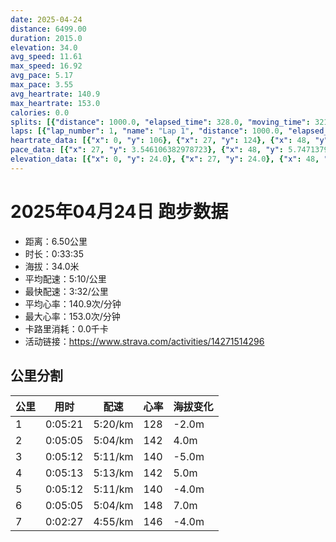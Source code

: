 ```yaml
---
date: 2025-04-24
distance: 6499.00
duration: 2015.0
elevation: 34.0
avg_speed: 11.61
max_speed: 16.92
avg_pace: 5.17
max_pace: 3.55
avg_heartrate: 140.9
max_heartrate: 153.0
calories: 0.0
splits: [{"distance": 1000.0, "elapsed_time": 328.0, "moving_time": 321.0, "average_speed": 3.12, "pace": 5.341891025641025, "average_heartrate": 128.09968847352025, "elevation_difference": -2.0, "split_number": 1}, {"distance": 1000.0, "elapsed_time": 305.0, "moving_time": 305.0, "average_speed": 3.28, "pace": 5.081310975609756, "average_heartrate": 142.4950819672131, "elevation_difference": 4.0, "split_number": 2}, {"distance": 1001.5, "elapsed_time": 312.0, "moving_time": 312.0, "average_speed": 3.21, "pace": 5.192118380062305, "average_heartrate": 140.57692307692307, "elevation_difference": -5.0, "split_number": 3}, {"distance": 998.5, "elapsed_time": 313.0, "moving_time": 313.0, "average_speed": 3.19, "pace": 5.224670846394984, "average_heartrate": 142.9808306709265, "elevation_difference": 5.0, "split_number": 4}, {"distance": 1001.0, "elapsed_time": 312.0, "moving_time": 312.0, "average_speed": 3.21, "pace": 5.192118380062305, "average_heartrate": 140.52243589743588, "elevation_difference": -4.0, "split_number": 5}, {"distance": 1001.5, "elapsed_time": 305.0, "moving_time": 305.0, "average_speed": 3.28, "pace": 5.081310975609756, "average_heartrate": 148.52131147540985, "elevation_difference": 7.0, "split_number": 6}, {"distance": 496.5, "elapsed_time": 147.0, "moving_time": 147.0, "average_speed": 3.38, "pace": 4.930976331360947, "average_heartrate": 146.1360544217687, "elevation_difference": -4.0, "split_number": 7}]
laps: [{"lap_number": 1, "name": "Lap 1", "distance": 1000.0, "elapsed_time": 327.0, "moving_time": 327.0, "average_speed": 3.06, "pace": 5.446633986928104, "average_heartrate": 127.125, "max_heartrate": 140, "start_date": "2025-04-24 19:08:32+00:00", "elevation_difference": 2.0}, {"lap_number": 2, "name": "Lap 2", "distance": 1000.0, "elapsed_time": 305.0, "moving_time": 305.0, "average_speed": 3.28, "pace": 5.081310975609756, "average_heartrate": 142.53333333333333, "max_heartrate": 151, "start_date": "2025-04-24 19:14:00+00:00", "elevation_difference": 9.0}, {"lap_number": 3, "name": "Lap 3", "distance": 1000.0, "elapsed_time": 311.0, "moving_time": 311.0, "average_speed": 3.22, "pace": 5.175993788819875, "average_heartrate": 140.5625, "max_heartrate": 144, "start_date": "2025-04-24 19:19:05+00:00", "elevation_difference": 0.0}, {"lap_number": 4, "name": "Lap 4", "distance": 1000.0, "elapsed_time": 313.0, "moving_time": 313.0, "average_speed": 3.19, "pace": 5.224670846394984, "average_heartrate": 142.66666666666666, "max_heartrate": 147, "start_date": "2025-04-24 19:24:17+00:00", "elevation_difference": 10.0}, {"lap_number": 5, "name": "Lap 5", "distance": 1000.0, "elapsed_time": 311.0, "moving_time": 311.0, "average_speed": 3.22, "pace": 5.175993788819875, "average_heartrate": 140.06666666666666, "max_heartrate": 145, "start_date": "2025-04-24 19:29:30+00:00", "elevation_difference": 0.0}, {"lap_number": 6, "name": "Lap 6", "distance": 1000.0, "elapsed_time": 304.0, "moving_time": 304.0, "average_speed": 3.29, "pace": 5.065866261398176, "average_heartrate": 148.375, "max_heartrate": 152, "start_date": "2025-04-24 19:34:42+00:00", "elevation_difference": 12.0}, {"lap_number": 7, "name": "Lap 7", "distance": 499.4, "elapsed_time": 148.0, "moving_time": 148.0, "average_speed": 3.37, "pace": 4.94560830860534, "average_heartrate": 146.28571428571428, "max_heartrate": 148, "start_date": "2025-04-24 19:39:46+00:00", "elevation_difference": 0.0}]
heartrate_data: [{"x": 0, "y": 106}, {"x": 27, "y": 124}, {"x": 48, "y": 121}, {"x": 69, "y": 119}, {"x": 91, "y": 122}, {"x": 112, "y": 126}, {"x": 134, "y": 128}, {"x": 156, "y": 128}, {"x": 177, "y": 126}, {"x": 198, "y": 128}, {"x": 219, "y": 131}, {"x": 240, "y": 136}, {"x": 260, "y": 132}, {"x": 280, "y": 131}, {"x": 300, "y": 136}, {"x": 320, "y": 140}, {"x": 341, "y": 144}, {"x": 361, "y": 144}, {"x": 381, "y": 144}, {"x": 401, "y": 144}, {"x": 421, "y": 144}, {"x": 441, "y": 143}, {"x": 462, "y": 143}, {"x": 482, "y": 146}, {"x": 501, "y": 151}, {"x": 520, "y": 141}, {"x": 539, "y": 138}, {"x": 559, "y": 139}, {"x": 578, "y": 138}, {"x": 599, "y": 139}, {"x": 618, "y": 140}, {"x": 638, "y": 139}, {"x": 659, "y": 139}, {"x": 678, "y": 140}, {"x": 698, "y": 144}, {"x": 718, "y": 143}, {"x": 738, "y": 139}, {"x": 758, "y": 137}, {"x": 779, "y": 141}, {"x": 799, "y": 142}, {"x": 820, "y": 141}, {"x": 841, "y": 138}, {"x": 862, "y": 139}, {"x": 882, "y": 142}, {"x": 902, "y": 143}, {"x": 923, "y": 141}, {"x": 942, "y": 141}, {"x": 962, "y": 141}, {"x": 983, "y": 144}, {"x": 1004, "y": 143}, {"x": 1025, "y": 144}, {"x": 1046, "y": 142}, {"x": 1066, "y": 144}, {"x": 1087, "y": 147}, {"x": 1108, "y": 143}, {"x": 1128, "y": 144}, {"x": 1149, "y": 145}, {"x": 1169, "y": 146}, {"x": 1189, "y": 141}, {"x": 1208, "y": 139}, {"x": 1229, "y": 138}, {"x": 1248, "y": 139}, {"x": 1268, "y": 141}, {"x": 1289, "y": 143}, {"x": 1310, "y": 142}, {"x": 1329, "y": 139}, {"x": 1350, "y": 138}, {"x": 1370, "y": 136}, {"x": 1390, "y": 139}, {"x": 1411, "y": 137}, {"x": 1431, "y": 138}, {"x": 1451, "y": 141}, {"x": 1472, "y": 145}, {"x": 1492, "y": 139}, {"x": 1513, "y": 143}, {"x": 1533, "y": 139}, {"x": 1553, "y": 141}, {"x": 1573, "y": 144}, {"x": 1593, "y": 146}, {"x": 1612, "y": 144}, {"x": 1631, "y": 145}, {"x": 1652, "y": 146}, {"x": 1672, "y": 148}, {"x": 1693, "y": 148}, {"x": 1713, "y": 150}, {"x": 1733, "y": 151}, {"x": 1753, "y": 151}, {"x": 1772, "y": 152}, {"x": 1792, "y": 152}, {"x": 1812, "y": 152}, {"x": 1832, "y": 151}, {"x": 1851, "y": 148}, {"x": 1870, "y": 146}, {"x": 1889, "y": 145}, {"x": 1908, "y": 147}, {"x": 1927, "y": 148}, {"x": 1946, "y": 147}, {"x": 1966, "y": 145}, {"x": 1985, "y": 146}, {"x": 2005, "y": 146}]
pace_data: [{"x": 27, "y": 3.546106382978723}, {"x": 48, "y": 5.747137931034483}, {"x": 69, "y": 5.5555666666666665}, {"x": 91, "y": 5.5555666666666665}, {"x": 112, "y": 5.5555666666666665}, {"x": 134, "y": 5.5555666666666665}, {"x": 156, "y": 5.5555666666666665}, {"x": 177, "y": 5.376354838709677}, {"x": 198, "y": 5.5555666666666665}, {"x": 219, "y": 5.208343749999999}, {"x": 240, "y": 5.5555666666666665}, {"x": 260, "y": 5.952392857142857}, {"x": 280, "y": 5.050515151515151}, {"x": 300, "y": 4.901970588235294}, {"x": 320, "y": 5.208343749999999}, {"x": 341, "y": 5.050515151515151}, {"x": 361, "y": 5.050515151515151}, {"x": 381, "y": 5.208343749999999}, {"x": 401, "y": 5.376354838709677}, {"x": 421, "y": 5.050515151515151}, {"x": 441, "y": 5.208343749999999}, {"x": 462, "y": 5.747137931034483}, {"x": 482, "y": 4.761914285714285}, {"x": 501, "y": 4.901970588235294}, {"x": 520, "y": 5.050515151515151}, {"x": 539, "y": 4.901970588235294}, {"x": 559, "y": 5.208343749999999}, {"x": 578, "y": 5.050515151515151}, {"x": 599, "y": 5.5555666666666665}, {"x": 618, "y": 5.208343749999999}, {"x": 638, "y": 5.208343749999999}, {"x": 659, "y": 5.050515151515151}, {"x": 678, "y": 5.050515151515151}, {"x": 698, "y": 5.208343749999999}, {"x": 718, "y": 5.5555666666666665}, {"x": 738, "y": 5.208343749999999}, {"x": 758, "y": 5.376354838709677}, {"x": 779, "y": 5.208343749999999}, {"x": 799, "y": 5.208343749999999}, {"x": 820, "y": 5.747137931034483}, {"x": 841, "y": 5.376354838709677}, {"x": 862, "y": 5.5555666666666665}, {"x": 882, "y": 5.050515151515151}, {"x": 902, "y": 5.050515151515151}, {"x": 923, "y": 5.208343749999999}, {"x": 942, "y": 4.901970588235294}, {"x": 962, "y": 5.5555666666666665}, {"x": 983, "y": 5.208343749999999}, {"x": 1004, "y": 5.747137931034483}, {"x": 1025, "y": 5.5555666666666665}, {"x": 1046, "y": 5.5555666666666665}, {"x": 1066, "y": 5.376354838709677}, {"x": 1087, "y": 5.5555666666666665}, {"x": 1108, "y": 5.208343749999999}, {"x": 1128, "y": 5.050515151515151}, {"x": 1149, "y": 5.208343749999999}, {"x": 1169, "y": 5.208343749999999}, {"x": 1189, "y": 5.050515151515151}, {"x": 1208, "y": 4.901970588235294}, {"x": 1229, "y": 5.050515151515151}, {"x": 1248, "y": 4.901970588235294}, {"x": 1268, "y": 5.208343749999999}, {"x": 1289, "y": 5.050515151515151}, {"x": 1310, "y": 5.208343749999999}, {"x": 1329, "y": 5.050515151515151}, {"x": 1350, "y": 5.050515151515151}, {"x": 1370, "y": 4.761914285714285}, {"x": 1390, "y": 4.901970588235294}, {"x": 1411, "y": 5.050515151515151}, {"x": 1431, "y": 5.5555666666666665}, {"x": 1451, "y": 5.050515151515151}, {"x": 1472, "y": 5.747137931034483}, {"x": 1492, "y": 5.208343749999999}, {"x": 1513, "y": 5.208343749999999}, {"x": 1533, "y": 5.376354838709677}, {"x": 1553, "y": 4.901970588235294}, {"x": 1573, "y": 5.376354838709677}, {"x": 1593, "y": 5.050515151515151}, {"x": 1612, "y": 4.761914285714285}, {"x": 1631, "y": 5.208343749999999}, {"x": 1652, "y": 4.901970588235294}, {"x": 1672, "y": 5.208343749999999}, {"x": 1693, "y": 5.376354838709677}, {"x": 1713, "y": 5.050515151515151}, {"x": 1733, "y": 5.208343749999999}, {"x": 1753, "y": 5.376354838709677}, {"x": 1772, "y": 4.761914285714285}, {"x": 1792, "y": 5.050515151515151}, {"x": 1812, "y": 5.376354838709677}, {"x": 1832, "y": 5.050515151515151}, {"x": 1851, "y": 5.050515151515151}, {"x": 1870, "y": 4.761914285714285}, {"x": 1889, "y": 5.050515151515151}, {"x": 1908, "y": 5.050515151515151}, {"x": 1927, "y": 5.050515151515151}, {"x": 1946, "y": 5.050515151515151}, {"x": 1966, "y": 5.050515151515151}, {"x": 1985, "y": 4.761914285714285}, {"x": 2005, "y": 5.050515151515151}]
elevation_data: [{"x": 0, "y": 24.0}, {"x": 27, "y": 24.0}, {"x": 48, "y": 23.0}, {"x": 69, "y": 22.0}, {"x": 91, "y": 21.0}, {"x": 112, "y": 21.0}, {"x": 134, "y": 21.0}, {"x": 156, "y": 21.0}, {"x": 177, "y": 20.0}, {"x": 198, "y": 20.0}, {"x": 219, "y": 21.0}, {"x": 240, "y": 20.0}, {"x": 260, "y": 20.0}, {"x": 280, "y": 20.0}, {"x": 300, "y": 21.0}, {"x": 320, "y": 22.0}, {"x": 341, "y": 23.0}, {"x": 361, "y": 24.0}, {"x": 381, "y": 25.0}, {"x": 401, "y": 27.0}, {"x": 421, "y": 27.0}, {"x": 441, "y": 28.0}, {"x": 462, "y": 28.0}, {"x": 482, "y": 30.0}, {"x": 501, "y": 30.0}, {"x": 520, "y": 29.0}, {"x": 539, "y": 27.0}, {"x": 559, "y": 27.0}, {"x": 578, "y": 26.0}, {"x": 599, "y": 26.0}, {"x": 618, "y": 26.0}, {"x": 638, "y": 26.0}, {"x": 659, "y": 25.0}, {"x": 678, "y": 25.0}, {"x": 698, "y": 24.0}, {"x": 718, "y": 24.0}, {"x": 738, "y": 23.0}, {"x": 758, "y": 22.0}, {"x": 779, "y": 22.0}, {"x": 799, "y": 22.0}, {"x": 820, "y": 21.0}, {"x": 841, "y": 21.0}, {"x": 862, "y": 21.0}, {"x": 882, "y": 20.0}, {"x": 902, "y": 21.0}, {"x": 923, "y": 21.0}, {"x": 942, "y": 21.0}, {"x": 962, "y": 21.0}, {"x": 983, "y": 22.0}, {"x": 1004, "y": 23.0}, {"x": 1025, "y": 25.0}, {"x": 1046, "y": 25.0}, {"x": 1066, "y": 26.0}, {"x": 1087, "y": 27.0}, {"x": 1108, "y": 28.0}, {"x": 1128, "y": 28.0}, {"x": 1149, "y": 30.0}, {"x": 1169, "y": 31.0}, {"x": 1189, "y": 29.0}, {"x": 1208, "y": 27.0}, {"x": 1229, "y": 26.0}, {"x": 1248, "y": 26.0}, {"x": 1268, "y": 26.0}, {"x": 1289, "y": 26.0}, {"x": 1310, "y": 26.0}, {"x": 1329, "y": 25.0}, {"x": 1350, "y": 25.0}, {"x": 1370, "y": 24.0}, {"x": 1390, "y": 24.0}, {"x": 1411, "y": 22.0}, {"x": 1431, "y": 22.0}, {"x": 1451, "y": 22.0}, {"x": 1472, "y": 22.0}, {"x": 1492, "y": 21.0}, {"x": 1513, "y": 21.0}, {"x": 1533, "y": 21.0}, {"x": 1553, "y": 21.0}, {"x": 1573, "y": 22.0}, {"x": 1593, "y": 21.0}, {"x": 1612, "y": 21.0}, {"x": 1631, "y": 22.0}, {"x": 1652, "y": 23.0}, {"x": 1672, "y": 24.0}, {"x": 1693, "y": 25.0}, {"x": 1713, "y": 26.0}, {"x": 1733, "y": 27.0}, {"x": 1753, "y": 28.0}, {"x": 1772, "y": 29.0}, {"x": 1792, "y": 30.0}, {"x": 1812, "y": 32.0}, {"x": 1832, "y": 33.0}, {"x": 1851, "y": 31.0}, {"x": 1870, "y": 29.0}, {"x": 1889, "y": 29.0}, {"x": 1908, "y": 29.0}, {"x": 1927, "y": 28.0}, {"x": 1946, "y": 28.0}, {"x": 1966, "y": 28.0}, {"x": 1985, "y": 27.0}, {"x": 2005, "y": 26.0}]
---
```


# 2025年04月24日 跑步数据

- 距离：6.50公里
- 时长：0:33:35
- 海拔：34.0米
- 平均配速：5:10/公里
- 最快配速：3:32/公里
- 平均心率：140.9次/分钟
- 最大心率：153.0次/分钟
- 卡路里消耗：0.0千卡
- 活动链接：https://www.strava.com/activities/14271514296

## 公里分割

| 公里 | 用时 | 配速 | 心率 | 海拔变化 |
|------|------|------|------|------|
| 1 | 0:05:21 | 5:20/km | 128 | -2.0m |
| 2 | 0:05:05 | 5:04/km | 142 | 4.0m |
| 3 | 0:05:12 | 5:11/km | 140 | -5.0m |
| 4 | 0:05:13 | 5:13/km | 142 | 5.0m |
| 5 | 0:05:12 | 5:11/km | 140 | -4.0m |
| 6 | 0:05:05 | 5:04/km | 148 | 7.0m |
| 7 | 0:02:27 | 4:55/km | 146 | -4.0m |

